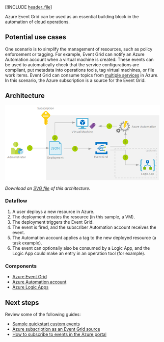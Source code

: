 [!INCLUDE [header_file](../../../includes/sol-idea-header.md)]

Azure Event Grid can be used as an essential building block in the automation of cloud operations. 

## Potential use cases

One scenario is to simplify the management of resources, such as policy enforcement or tagging. For example, Event Grid can notify an Azure Automation account when a virtual machine is created. These events can be used to automatically check that the service configurations are compliant, put metadata into operations tools, tag virtual machines, or file work items. Event Grid can consume topics from [multiple services](/azure/event-grid/system-topics) in Azure. In this scenario, the Azure subscription is a source for the Event Grid.

## Architecture

![Architecture Diagram](../media/ops-automation-using-event-grid.png)

*Download an [SVG file](../media/ops-automation-using-event-grid.svg) of this architecture.*

### Dataflow

1. A user deploys a new resource in Azure.
2. The deployment creates the resource (in this sample, a VM).
3. The deployment triggers the Event Grid.
4. The event is fired, and the subscriber Automation account receives the event.
5. The Automation account applies a tag to the new deployed resource (a task example).
6. The event can optionally also be consumed by a Logic App, and the Logic App could make an entry in an operation tool (for example).

### Components

- [Azure Event Grid](/azure/event-grid/overview)
- [Azure Automation account](/azure/automation/automation-quickstart-create-account)
- [Azure Logic Apps](/azure/logic-apps/logic-apps-overview)

## Next steps

Review some of the following guides:

- [Sample quickstart custom events](/azure/event-grid/custom-event-quickstart)
- [Azure subscription as an Event Grid source](/azure/event-grid/event-schema-subscriptions)
- [How to subscribe to events in the Azure portal](/azure/event-grid/subscribe-through-portal)
